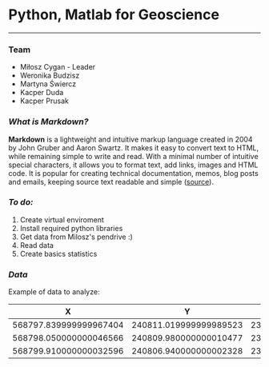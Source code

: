 # Python, Matlab for Geoscience
---
###  **Team**
* Miłosz Cygan - Leader
* Weronika Budzisz
* Martyna Świercz
* Kacper Duda
* Kacper Prusak


### ***What is Markdown?***
**Markdown** is a lightweight and intuitive markup language created in 2004 by John Gruber and Aaron Swartz. It makes it easy to convert text to HTML, while remaining simple to write and read. With a minimal number of intuitive special characters, it allows you to format text, add links, images and HTML code. It is popular for creating technical documentation, memos, blog posts and emails, keeping source text readable and simple ([source](https://boringowl.io/blog/markdown-jak-zrozumiec-i-efektywnie-wykorzystac-ten-jezyk-znacznikow)).

### ***To do:***
1. Create virtual enviroment
2. Install required python libraries
3. Get data from Milosz's pendrive :)
4. Read data
5. Create basics statistics

### ***Data***
Example of data to analyze:

| X        | Y           |Z        |     geoportal1  | up421    |
| ------------- |:-------------:| -----:|-----:|-----:|
|568797.839999999967404| 240811.019999999989523|232.550000000000011|232.550000000000011|232.442077636718750|
|568798.050000000046566|240809.980000000010477|232.710000000000008|232.710000000000008|232.535675048828125|
|568799.910000000032596|240806.940000000002328|232.770000000000010|232.770000000000010|232.670272827148438|